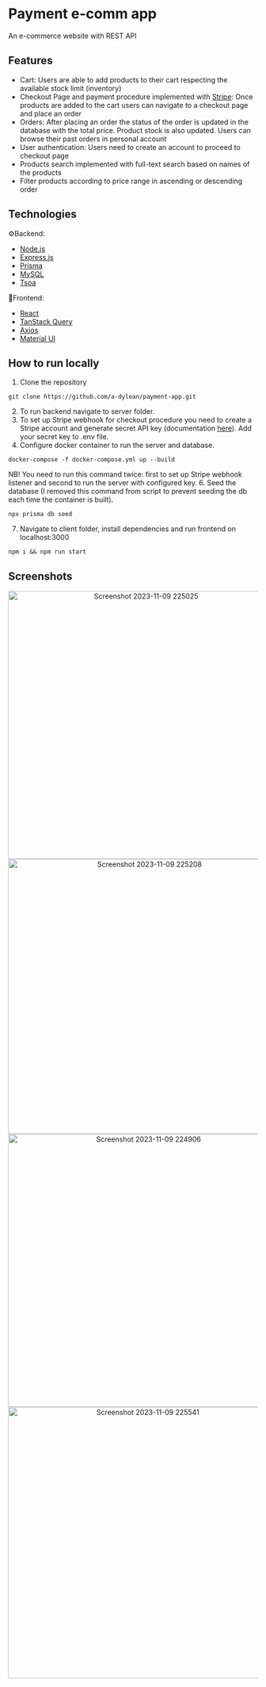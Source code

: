 # Payment e-comm app
An e-commerce website with REST API

## Features ##
* Cart: Users are able to add products to their cart respecting the available stock limit (inventory)
* Checkout Page and payment procedure implemented with [Stripe](https://stripe.com/en-gb-fr): Once products are added to the cart users can navigate to a checkout page and place an order
* Orders: After placing an order the status of the order is updated in the database with the total price. Product stock is also updated. Users can browse their past orders in personal account
* User authentication: Users need to create an account to proceed to checkout page
* Products search implemented with full-text search based on names of the products
* Filter products according to price range in ascending or descending order

## Technologies ##
⚙️Backend:
* [Node.js](https://nodejs.org/en/docs)
* [Express.js](https://expressjs.com/)
* [Prisma](https://www.prisma.io/docs)
* [MySQL](https://www.mysql.com/)
* [Tsoa](https://tsoa-community.github.io/docs/)

🎨Frontend:
* [React](https://react.dev/)
* [TanStack Query](https://tanstack.com/query/latest/docs/react/overview)
* [Axios](https://axios-http.com/docs/intro)
* [Material UI](https://mui.com/material-ui/)

## How to run locally ##
1. Clone the repository
```
git clone https://github.com/a-dylean/payment-app.git
```
2. To run backend navigate to server folder.
4. To set up Stripe webhook for checkout procedure you need to create a Stripe account and generate secret API key (documentation [here](https://stripe.com/docs/keys)). Add your secret key to .env file.
5. Configure docker container to run the server and database.
```
docker-compose -f docker-compose.yml up --build
```
NB! You need to run this command twice: first to set up Stripe webhook listener and second to run the server with configured key.
6. Seed the database (I removed this command from script to prevent seeding the db each time the container is built).
```
npx prisma db seed
```
7. Navigate to client folder, install dependencies and run frontend on localhost:3000
```
npm i && npm run start
```

## Screenshots ##
<p align="center" width="100%">
<img width="541" alt="Screenshot 2023-11-09 225025" src="https://github.com/a-dylean/payment-app/assets/83976465/561c9537-4901-4317-8b6f-81e41d6b0178">
<img width="555" alt="Screenshot 2023-11-09 225208" src="https://github.com/a-dylean/payment-app/assets/83976465/ebbb36d4-cb9a-4416-8316-fa366da7419f">
<img width="551" alt="Screenshot 2023-11-09 224906" src="https://github.com/a-dylean/payment-app/assets/83976465/30319960-85f9-4d43-a66f-495d329dc2b3">
<img width="548" alt="Screenshot 2023-11-09 225541" src="https://github.com/a-dylean/payment-app/assets/83976465/e0646625-76d4-4942-a704-77e0a8aca39a">
</p>
